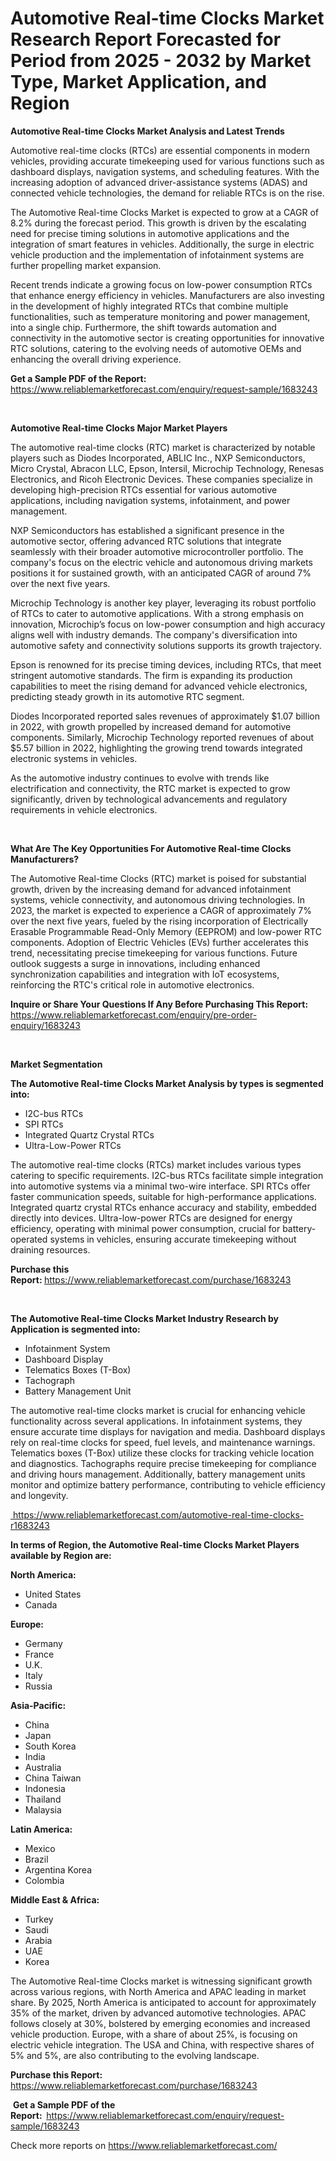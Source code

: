 <p><h1>Automotive Real-time Clocks Market Research Report Forecasted for Period from 2025 -  2032 by Market Type, Market Application, and Region</h1></p><p><strong>Automotive Real-time Clocks Market Analysis and Latest Trends</strong></p>
<p><p>Automotive real-time clocks (RTCs) are essential components in modern vehicles, providing accurate timekeeping used for various functions such as dashboard displays, navigation systems, and scheduling features. With the increasing adoption of advanced driver-assistance systems (ADAS) and connected vehicle technologies, the demand for reliable RTCs is on the rise. </p><p>The Automotive Real-time Clocks Market is expected to grow at a CAGR of 8.2% during the forecast period. This growth is driven by the escalating need for precise timing solutions in automotive applications and the integration of smart features in vehicles. Additionally, the surge in electric vehicle production and the implementation of infotainment systems are further propelling market expansion.</p><p>Recent trends indicate a growing focus on low-power consumption RTCs that enhance energy efficiency in vehicles. Manufacturers are also investing in the development of highly integrated RTCs that combine multiple functionalities, such as temperature monitoring and power management, into a single chip. Furthermore, the shift towards automation and connectivity in the automotive sector is creating opportunities for innovative RTC solutions, catering to the evolving needs of automotive OEMs and enhancing the overall driving experience.</p></p>
<p><strong>Get a Sample PDF of the Report:&nbsp;</strong> <a href="https://www.reliablemarketforecast.com/enquiry/request-sample/1683243?utm_campaign=3225&utm_medium=2&utm_source=Github&utm_content=ia&utm_term=26032025&utm_id=automotive-real-time-clocks">https://www.reliablemarketforecast.com/enquiry/request-sample/1683243</a></p>
<p>&nbsp;</p>
<p><strong>Automotive Real-time Clocks Major Market Players</strong></p>
<p><p>The automotive real-time clocks (RTC) market is characterized by notable players such as Diodes Incorporated, ABLIC Inc., NXP Semiconductors, Micro Crystal, Abracon LLC, Epson, Intersil, Microchip Technology, Renesas Electronics, and Ricoh Electronic Devices. These companies specialize in developing high-precision RTCs essential for various automotive applications, including navigation systems, infotainment, and power management.</p><p>NXP Semiconductors has established a significant presence in the automotive sector, offering advanced RTC solutions that integrate seamlessly with their broader automotive microcontroller portfolio. The company's focus on the electric vehicle and autonomous driving markets positions it for sustained growth, with an anticipated CAGR of around 7% over the next five years.</p><p>Microchip Technology is another key player, leveraging its robust portfolio of RTCs to cater to automotive applications. With a strong emphasis on innovation, Microchip’s focus on low-power consumption and high accuracy aligns well with industry demands. The company's diversification into automotive safety and connectivity solutions supports its growth trajectory.</p><p>Epson is renowned for its precise timing devices, including RTCs, that meet stringent automotive standards. The firm is expanding its production capabilities to meet the rising demand for advanced vehicle electronics, predicting steady growth in its automotive RTC segment.</p><p>Diodes Incorporated reported sales revenues of approximately $1.07 billion in 2022, with growth propelled by increased demand for automotive components. Similarly, Microchip Technology reported revenues of about $5.57 billion in 2022, highlighting the growing trend towards integrated electronic systems in vehicles.</p><p>As the automotive industry continues to evolve with trends like electrification and connectivity, the RTC market is expected to grow significantly, driven by technological advancements and regulatory requirements in vehicle electronics.</p></p>
<p>&nbsp;</p>
<p><strong>What Are The Key Opportunities For Automotive Real-time Clocks Manufacturers?</strong></p>
<p><p>The Automotive Real-time Clocks (RTC) market is poised for substantial growth, driven by the increasing demand for advanced infotainment systems, vehicle connectivity, and autonomous driving technologies. In 2023, the market is expected to experience a CAGR of approximately 7% over the next five years, fueled by the rising incorporation of Electrically Erasable Programmable Read-Only Memory (EEPROM) and low-power RTC components. Adoption of Electric Vehicles (EVs) further accelerates this trend, necessitating precise timekeeping for various functions. Future outlook suggests a surge in innovations, including enhanced synchronization capabilities and integration with IoT ecosystems, reinforcing the RTC's critical role in automotive electronics.</p></p>
<p><strong>Inquire or Share Your Questions If Any Before Purchasing This Report:</strong> <a href="https://www.reliablemarketforecast.com/enquiry/pre-order-enquiry/1683243?utm_campaign=3225&utm_medium=2&utm_source=Github&utm_content=ia&utm_term=26032025&utm_id=automotive-real-time-clocks">https://www.reliablemarketforecast.com/enquiry/pre-order-enquiry/1683243</a></p>
<p>&nbsp;</p>
<p><strong>Market Segmentation</strong></p>
<p><strong>The Automotive Real-time Clocks Market Analysis by types is segmented into:</strong></p>
<p><ul><li>I2C-bus RTCs</li><li>SPI RTCs</li><li>Integrated Quartz Crystal RTCs</li><li>Ultra-Low-Power RTCs</li></ul></p>
<p><p>The automotive real-time clocks (RTCs) market includes various types catering to specific requirements. I2C-bus RTCs facilitate simple integration into automotive systems via a minimal two-wire interface. SPI RTCs offer faster communication speeds, suitable for high-performance applications. Integrated quartz crystal RTCs enhance accuracy and stability, embedded directly into devices. Ultra-low-power RTCs are designed for energy efficiency, operating with minimal power consumption, crucial for battery-operated systems in vehicles, ensuring accurate timekeeping without draining resources.</p></p>
<p><strong>Purchase this Report:&nbsp;</strong><a href="https://www.reliablemarketforecast.com/purchase/1683243?utm_campaign=3225&utm_medium=2&utm_source=Github&utm_content=ia&utm_term=26032025&utm_id=automotive-real-time-clocks">https://www.reliablemarketforecast.com/purchase/1683243</a></p>
<p>&nbsp;</p>
<p><strong>The Automotive Real-time Clocks Market Industry Research by Application is segmented into:</strong></p>
<p><ul><li>Infotainment System</li><li>Dashboard Display</li><li>Telematics Boxes (T-Box)</li><li>Tachograph</li><li>Battery Management Unit</li></ul></p>
<p><p>The automotive real-time clocks market is crucial for enhancing vehicle functionality across several applications. In infotainment systems, they ensure accurate time displays for navigation and media. Dashboard displays rely on real-time clocks for speed, fuel levels, and maintenance warnings. Telematics boxes (T-Box) utilize these clocks for tracking vehicle location and diagnostics. Tachographs require precise timekeeping for compliance and driving hours management. Additionally, battery management units monitor and optimize battery performance, contributing to vehicle efficiency and longevity.</p></p>
<p><a href="https://www.reliablemarketforecast.com/automotive-real-time-clocks-r1683243?utm_campaign=3225&utm_medium=2&utm_source=Github&utm_content=ia&utm_term=26032025&utm_id=automotive-real-time-clocks">&nbsp;https://www.reliablemarketforecast.com/automotive-real-time-clocks-r1683243</a></p>
<p><strong>In terms of Region, the Automotive Real-time Clocks Market Players available by Region are:</strong></p>
<p>
    <p> <strong> North America: </strong>
        <ul>
            <li>United States</li>
            <li>Canada</li>
        </ul>
        </p> 
    <p> <strong> Europe: </strong>
        <ul>
            <li>Germany</li>
            <li>France</li>
            <li>U.K.</li>
            <li>Italy</li>
            <li>Russia</li>
        </ul>
        </p> 
    <p> <strong> Asia-Pacific: </strong>
        <ul>
            <li>China</li>
            <li>Japan</li>
            <li>South Korea</li>
            <li>India</li>
            <li>Australia</li>
            <li>China Taiwan</li>
            <li>Indonesia</li>
            <li>Thailand</li>
            <li>Malaysia</li>
        </ul>
        </p> 
    <p> <strong> Latin America: </strong>
        <ul>
            <li>Mexico</li>
            <li>Brazil</li>
            <li>Argentina Korea</li>
            <li>Colombia</li>
        </ul>
        </p> 
    <p> <strong> Middle East & Africa: </strong>
        <ul>
            <li>Turkey</li>
            <li>Saudi</li>
            <li>Arabia</li>
            <li>UAE</li>
            <li>Korea</li>
        </ul>
    </p>
    </p>
<p><p>The Automotive Real-time Clocks market is witnessing significant growth across various regions, with North America and APAC leading in market share. By 2025, North America is anticipated to account for approximately 35% of the market, driven by advanced automotive technologies. APAC follows closely at 30%, bolstered by emerging economies and increased vehicle production. Europe, with a share of about 25%, is focusing on electric vehicle integration. The USA and China, with respective shares of 5% and 5%, are also contributing to the evolving landscape.</p></p>
<p><strong>Purchase this Report: </strong><a href="https://www.reliablemarketforecast.com/purchase/1683243?utm_campaign=3225&utm_medium=2&utm_source=Github&utm_content=ia&utm_term=26032025&utm_id=automotive-real-time-clocks">https://www.reliablemarketforecast.com/purchase/1683243</a></p>
<p>&nbsp;<strong>Get a Sample PDF of the Report:&nbsp;&nbsp;</strong><a href="https://www.reliablemarketforecast.com/enquiry/request-sample/1683243?utm_campaign=3225&utm_medium=2&utm_source=Github&utm_content=ia&utm_term=26032025&utm_id=automotive-real-time-clocks">https://www.reliablemarketforecast.com/enquiry/request-sample/1683243</a></p>
<p><strong></strong></p>
<p>Check more reports on <a href="https://www.reliablemarketforecast.com/?utm_campaign=3225&utm_medium=2&utm_source=Github&utm_content=ia&utm_term=26032025&utm_id=automotive-real-time-clocks">https://www.reliablemarketforecast.com/</a></p>